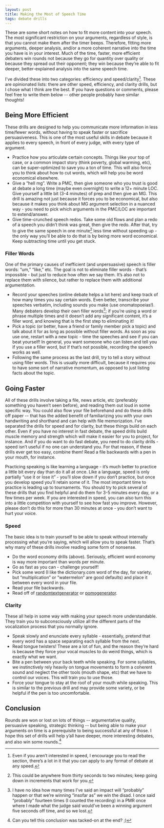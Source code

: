 ```yaml
---
layout: post
title: Making the Most of Speech Time
tags: debate drills
---
```


These are some short notes on how to fit more content into your speech. The most significant restriction on your arguments, regardless of style, is that you cannot make them after the timer beeps. Therefore, fitting more arguments, deeper analysis, and/or a more coherent narrative into the time you have is in your interest. Much of the time, faster, more efficient debaters win rounds not because they go for quantity over quality or because they spread out their opponent; they win because they’re able to fit deeper, better-explained analysis into the same speech time.

I've divided these into two categories: efficiency and speed/clarity[^speed]. These are opinionated lists: there are other speed, efficiency, and clarity drills, but I chose what I think are the best. If you have questions or comments, please feel free to write them below -- other people probably have similar thoughts!

[^speed]: Even if you aren’t interested in speed, I encourage you to read the section, there’s a lot in it that you can apply to any format of debate at any speed.

## Being More Efficient

These drills are designed to help you communicate more information in less time/fewer words, without having to speak faster or sacrifice persuasiveness. This is one of the most useful skills in debate because it applies to every speech, in front of every judge, with every type of argument.

- Practice how you articulate certain concepts. Things like your top of case, or a common impact story (think poverty, global warming, etc), can be super-optimized to save you a ton of time. This will also force you to think about how to cut words, which will help you be word economical elsewhere.
- Give a “hell mg”. Write a PMC, then give someone who you trust is good at debate a long time (maybe even overnight) to write a 12+ minute LOC. Give yourself a little bit (3-4 minutes) of prep and then give an MG. This drill is amazing not just because it forces you to be economical, but also because it makes you think about MG argument selection in a nuanced way - you need to pick which arguments in the PMC/LOC are important to extend/answer.
- Give time-crunched speech redos. Take some old flows and plan a redo of a speech you didn’t think was great, then give the redo. After that, try to give the same speech in one minute[^approximately] less time without speeding up - the only way you’ll be able to do that is by being more word economical. Keep subtracting time until you get stuck.

[^approximately]: This could be anywhere from thirty seconds to two minutes; keep going down in increments that work for you.

### Filler Words

One of the primary causes of inefficient (and unpersuasive) speech is filler words: “um,” “like,” etc. The goal is not to eliminate filler words - that’s impossible - but just to reduce how often we say them. It’s also not to replace them with silence, but rather to replace them with additional argumentation.

- Record your speeches (online debate helps a lot here) and keep track of how many times you say certain words. Even better, transcribe your speeches verbatim, including sounds you make (use onomatopoeias!). Many debaters develop their own filler words[^my-fillers]; if you’re using a word or phrase multiple times and it doesn’t add any significant content, it’s a filler word, and knowing that is the first step to eliminating it!
- Pick a topic (or better, have a friend or family member pick a topic) and talk about it for as long as possible without filler words. As soon as you use one, restart with a new topic - time the speeches and see if you can beat yourself! In general, you want someone who can listen and tell you if you use a filler word, but if that’s not possible, recording the speech works as well.
- Following the same process as the last drill, try to tell a story without using filler words. This is usually more difficult, because it requires you to have some sort of narrative momentum, as opposed to just listing facts about the topic.

[^my-fillers]: I have no idea how many times I’ve said an impact will “probably” happen or that we’re winning “insofar as” we win the disad. I once said “probably” fourteen times (I counted the recording) in a PMR once where I made what the judge said would’ve been a winning argument five seconds off time, and so we lost.

## Going Faster

All of these drills involve taking a file, news article, etc (preferably something you haven’t seen before), and reading them out loud in some specific way. You could also flow your file beforehand and do these drills off paper -- that has the added benefit of familiarizing you with your own handwriting and shorthand and can help with file memorization. I’ve separated the drills for speed and for clarity, but these things build on each other. Even if you have no interest in fast debate, the speed drills build muscle memory and strength which will make it easier for you to project, for instance. And if you do want to do fast debate, you need to do clarity drills - speed isn’t useful if no one can understand you. For that reason, if these drills ever get too easy, combine them! Read a file backwards with a pen in your mouth, for instance.

Practicing speaking is like learning a language - it’s much better to practice a little bit every day than do it all at once. Like a language, speed is only partially “use it or lose it” - you’ll slow down if you don’t practice, but once you develop speed you’ll retain some of it. The most important time to practice is leading up to tournaments. You should try to pick several of these drills that you find helpful and do them for 3-5 minutes every day, or a few times per week. If you are interested in speed, you can also turn this into a little competition with yourself to see how fast you improve. However, please don’t do this for more than 30 minutes at once - you don’t want to hurt your voice.

### Speed

The basic idea is to train yourself to be able to speak without internally processing what you’re saying, which will allow you to speak faster. That’s why many of these drills involve reading some form of nonsense.

- Do the word economy drills (above). Seriously, efficient word economy is way more important than words per minute.
- Go as fast as you can - challenge yourself!
- Pick some word (I like the dictionary.com word of the day, for variety, but “multiplication” or “watermelon” are good defaults) and place it between every word in your file.
- Read your file backwards.
- Read off of [randomtextgenerator](http://www.randomtextgenerator.com/) or [pomogenerator](http://www.elsewhere.org/journal/pomo/).

### Clarity

These all help in some way with making your speech more understandable. They train you to subconsciously utilize all the different parts of the vocalization process that you normally ignore.

- Speak slowly and enunciate every syllable - essentially, pretend that every word has a space separating each syllable from the next.
- Read tongue twisters! These are a lot of fun, and the reason they’re hard is because they force your vocal muscles to do weird things, which is exactly what we want.
- Bite a pen between your back teeth while speaking. For some syllables, we instinctively rely heavily on tongue movements to form a coherent sound and neglect the other tools (mouth shape, etc) that we have to control our voices. This will train you to use those.
- Force your tongue to stay at the roof of your mouth while speaking. This is similar to the previous drill and may provide some variety, or be helpful if the pen is too uncomfortable.

## Conclusion

Rounds are won or lost on lots of things -- argumentative quality, persuasive speaking, strategic thinking -- but being able to make your arguments on time is a prerequisite to being successful at any of those. I hope this set of drills will help y’all have deeper, more interesting debates, and also win some rounds.[^conclusion]

[^conclusion]: Can you tell this conclusion was tacked-on at the end? ;)
